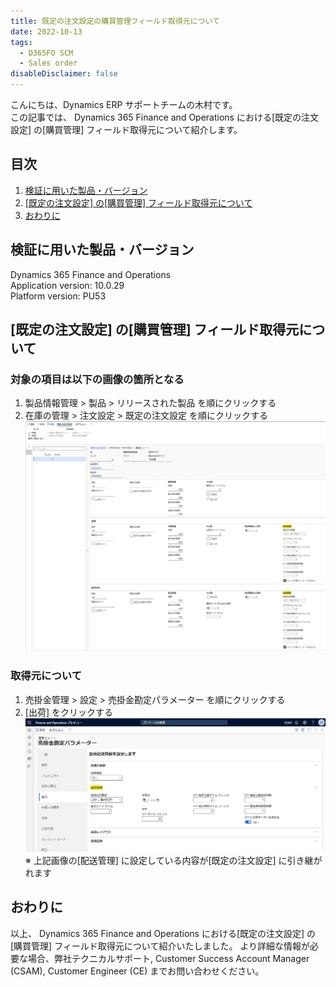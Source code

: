 ```yaml
---
title: 既定の注文設定の購買管理フィールド取得元について
date: 2022-10-13
tags:
  - D365FO SCM
  - Sales order
disableDisclaimer: false
---
```


こんにちは、Dynamics ERP サポートチームの木村です。  
この記事では、 Dynamics 365 Finance and Operations における[既定の注文設定] の[購買管理] フィールド取得元について紹介します。

<!-- more -->
## 目次

1. [検証に用いた製品・バージョン](#anchor-version)
2. [[既定の注文設定] の[購買管理] フィールド取得元について](#how-to-correct-deliverycontroldata)
3. [おわりに](#anchor-finish)

<a id='anchor-version'></a>

## 検証に用いた製品・バージョン
Dynamics 365 Finance and Operations      
Application version: 10.0.29   
Platform version: PU53  

<a id='how-to-correct-deliverycontroldata'></a>
## [既定の注文設定] の[購買管理] フィールド取得元について
### 対象の項目は以下の画像の箇所となる
1. 製品情報管理 > 製品 > リリースされた製品 を順にクリックする
2. 在庫の管理 > 注文設定 > 既定の注文設定  を順にクリックする
![](./how-to-correct-deliverycontroldata/step1.png)

### 取得元について
1. 売掛金管理 > 設定 > 売掛金勘定パラメーター を順にクリックする
2. [出荷] をクリックする
![](./how-to-correct-deliverycontroldata/step2.png)
※ 上記画像の[配送管理] に設定している内容が[既定の注文設定] に引き継がれます  


<a id='anchor-finish'></a>
---
## おわりに  

以上、 Dynamics 365 Finance and Operations における[既定の注文設定] の[購買管理] フィールド取得元について紹介いたしました。
より詳細な情報が必要な場合、弊社テクニカルサポート, Customer Success Account Manager (CSAM), Customer Engineer (CE) までお問い合わせください。
